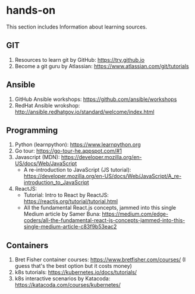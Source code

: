 # hands-on
This section includes Information about learning sources.
## GIT
1. Resources to learn git by GitHub: https://try.github.io
1. Become a git guru by Atlassian: https://www.atlassian.com/git/tutorials  
## Ansible
1. GitHub Ansible workshops: https://github.com/ansible/workshops
1. RedHat Ansible wrokshop: http://ansible.redhatgov.io/standard/welcome/index.html  
## Programming
1. Python (learnpython): https://www.learnpython.org
1. Go tour: https://go-tour-he.appspot.com/#1
1. Javascript (MDN): https://developer.mozilla.org/en-US/docs/Web/JavaScript
   - A re-introduction to JavaScript (JS tutorial): https://developer.mozilla.org/en-US/docs/Web/JavaScript/A_re-introduction_to_JavaScript
1. ReactJS:
   - Tutorial: Intro to React by ReactJS: https://reactjs.org/tutorial/tutorial.html
   - All the fundamental React.js concepts, jammed into this single Medium article by Samer Buna: https://medium.com/edge-coders/all-the-fundamental-react-js-concepts-jammed-into-this-single-medium-article-c83f9b53eac2  
## Containers
1. Bret Fisher container courses: https://www.bretfisher.com/courses/ (I guess that's the best option but it costs money)
1. k8s tutorials: https://kubernetes.io/docs/tutorials/
1. k8s interactive scenarios by Katacoda: https://katacoda.com/courses/kubernetes/
